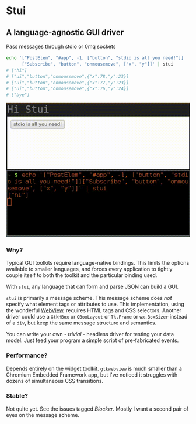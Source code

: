# Stui

## A language-agnostic GUI driver

Pass messages through stdio or 0mq sockets

```bash
echo '["PostElem", "#app", -1, ["button", "stdio is all you need!"]]
      ["Subscribe", "button", "onmousemove", ["x", "y"]]' | stui
# ["hi"]
# ["ui","button","onmousemove",{"x":78,"y":23}]
# ["ui","button","onmousemove",{"x":77,"y":23}]
# ["ui","button","onmousemove",{"x":76,"y":24}]
# ["bye"]
```
![A simple graphical UI demo. The mouse cursor moves over the button and "onmousemove" events with coordinates are printed in the terminal](/demos/tiny-bash-demo.gif)

### Why?

Typical GUI toolkits require language-native bindings. This limits the options available to smaller languages, and forces every application to tightly couple itself to both the toolkit and the particular binding used.

With `stui`, any language that can form and parse JSON can build a GUI.

`stui` is primarily a message scheme. This message scheme does *not* specify what element tags or attributes to use. This implementation, using the wonderful [WebView](https://github.com/zserge/webview), requires HTML tags and CSS selectors. Another driver could use a `GtkHBox` or `QBoxLayout` or `Tk.Frame` or `wx.BoxSizer` instead of a `div`, but keep the same message structure and semantics.

You can write your own - _trivial_ - headless driver for testing your data model. Just feed your program a simple script of pre-fabricated events.

### Performance?
Depends entirely on the widget toolkit. `gtkwebview` is much smaller than a Chromium Embedded Framework app, but I've noticed it struggles with dozens of simultaneous CSS transitions.

### Stable?
Not quite yet. See the issues tagged _Blocker_. Mostly I want a second pair of eyes on the message scheme.